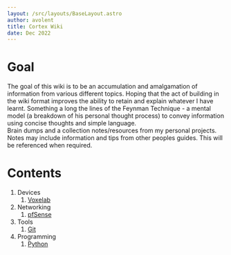 ```yaml
---
layout: /src/layouts/BaseLayout.astro
author: avolent
title: Cortex Wiki
date: Dec 2022
---
```


<div class="abstract">

# Goal
The goal of this wiki is to be an accumulation and amalgamation of information from various different topics. Hoping that the act of building in the wiki format improves the ability to retain and explain whatever I have learnt. Something a long the lines of the Feynman Technique - a mental model (a breakdown of his personal thought process) to convey information using concise thoughts and simple language.  
Brain dumps and a collection notes/resources from my personal projects.  
Notes may include information and tips from other peoples guides. This will be referenced when required.

</div>

# Contents
1. Devices
    1. [Voxelab](/cortex/devices/voxelab)
1. Networking
    1. [pfSense](/cortex/networking/pfsense)
1. Tools
    1. [Git](/cortex/tools/git)
1. Programming
    1. [Python](/cortex/tools/git)

